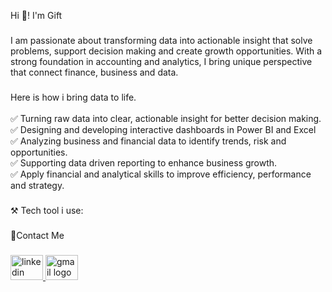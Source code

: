 <p align="left">Hi 👋! I'm Gift</p>

###

<p align="left">I am passionate about transforming data into actionable insight that solve problems, support decision making and create growth opportunities. With a  strong foundation in accounting and analytics, I bring unique perspective that connect finance, business and data.</p>

###

<p align="left">Here is how i bring data to life.<br><br>✅ Turning raw data into clear, actionable insight for better decision making.<br>✅ Designing and developing interactive dashboards in Power BI and Excel<br>✅ Analyzing business and financial data to identify trends, risk and opportunities.<br>✅ Supporting data driven reporting to enhance business growth.<br>✅ Apply financial and analytical skills to improve efficiency, performance and strategy.</p>

###

<p align="left">⚒️ Tech tool i use:</p>

###

<div align="left">
</div>

###

<p align="left">📧Contact Me</p>

###

<div align="left">
  <a href="https://www.linkedin.com/in/gift-agoha" target="_blank">
    <img src="https://raw.githubusercontent.com/maurodesouza/profile-readme-generator/master/src/assets/icons/social/linkedin/default.svg" width="52" height="40" alt="linkedin logo"  />
  </a>
  <a href="agohagift03@gmail.com" target="_blank">
    <img src="https://raw.githubusercontent.com/maurodesouza/profile-readme-generator/master/src/assets/icons/social/gmail/default.svg" width="52" height="40" alt="gmail logo"  />
  </a>
</div>

###
